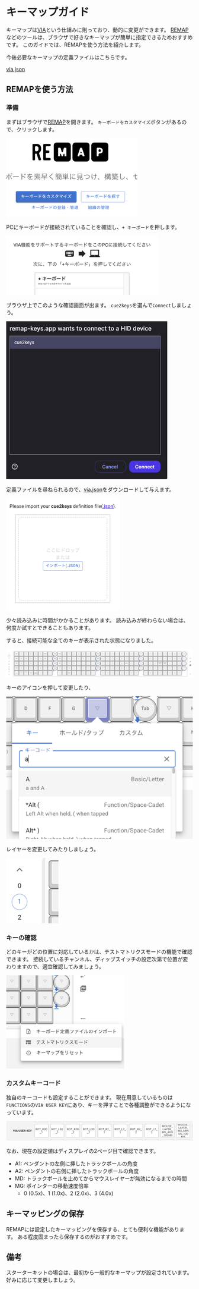 # キーマップガイド

キーマップは[VIA](https://caniusevia.com/)という仕組みに則っており、動的に変更ができます。
[REMAP](https://remap-keys.app/configure)などのツールは、ブラウザで好きなキーマップが簡単に指定できるためおすすめです。
このガイドでは、REMAPを使う方法を紹介します。

今後必要なキーマップの定義ファイルはこちらです。

[via.json](../firmware/via.json)

## REMAPを使う方法

### 準備

まずはブラウザで[REMAP](https://remap-keys.app/)を開きます。
`キーボードをカスタマイズ`ボタンがあるので、クリックします。

![remap_1](../img/remap_1.png)

PCにキーボードが接続されていることを確認し、`+ キーボード`を押します。

![remap_2](../img/remap_2.png)

ブラウザ上でこのような確認画面が出ます。
`cue2keys`を選んで`Connect`しましょう。

![remap_3](../img/remap_3.png)

定義ファイルを尋ねられるので、[via.json](../firmware/via.json)をダウンロードして与えます。

![remap_4](../img/remap_4.png)

少々読み込みに時間がかかることがあります。
読み込みが終わらない場合は、何度か試すとできることもあります。

すると、接続可能な全てのキーが表示された状態になりました。

![remap_5](../img/remap_5.png)

キーのアイコンを押して変更したり、

![remap_8](../img/remap_8.png)

レイヤーを変更してみたりしましょう。

![remap_9](../img/remap_9.png)

### キーの確認

どのキーがどの位置に対応しているかは、テストマトリクスモードの機能で確認できます。
接続しているチャンネル、ディップスイッチの設定次第で位置が変わりますので、適宜確認してみましょう。

![remap_6](../img/remap_6.png)

### カスタムキーコード

独自のキーコードも設定することができます。
現在用意しているものは`FUNCTIONS`の`VIA USER KEY`にあり、キーを押すことで各種調整ができるようになっています。

![remap_7](../img/remap_7.png)

なお、現在の設定値はディスプレイの2ページ目で確認できます。

- A1: ペンダントの左側に挿したトラックボールの角度
- A2: ペンダントの右側に挿したトラックボールの角度
- MD: トラックボールを止めてからマウスレイヤーが無効になるまでの時間
- MG: ポインターの移動速度倍率
    - 0 (0.5x)、1 (1.0x)、2 (2.0x)、3 (4.0x)

## キーマッピングの保存

REMAPには設定したキーマッピングを保存する、とても便利な機能があります。
ある程度固まったら保存するのがおすすめです。

## 備考

スターターキットの場合は、最初から一般的なキーマップが設定されています。好みに応じて変更しましょう。
